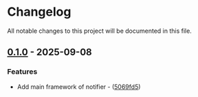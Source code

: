 # Changelog

All notable changes to this project will be documented in this file.

## [0.1.0](https://github.com/BobAnkh/lark-webhook-notify/releases/tag/v0.1.0) - 2025-09-08

### Features

- Add main framework of notifier - ([5069fd5](https://github.com/BobAnkh/lark-webhook-notify/commit/5069fd58ce276b4a0a703ecd250c5725f5d7043e))
